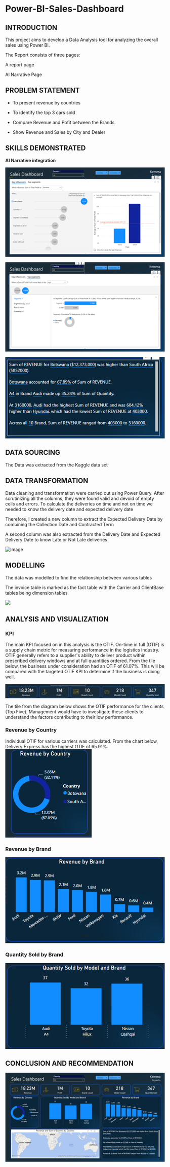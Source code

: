 # Power-BI-Sales-Dashboard

## INTRODUCTION
This project aims to develop a Data Analysis tool for analyzing the overall sales  using Power BI.

The Report consists of three pages:

A report page

AI Narrative Page


## PROBLEM STATEMENT
- To  present revenue by countries
  
- To identify the top 3 cars sold

- Compare Revenue and Pofit between the Brands
  
- Show Revenue and Sales by City and Dealer

## SKILLS DEMONSTRATED

**AI Narrative integration** 

![](Narrative_Page_1.png)

![](Narrative_Page_2.png)


![](Narrative_Tile.png)
## DATA SOURCING
The Data was extracted from the Kaggle data set
## DATA TRANSFORMATION
Data cleaning and transformation were carried out using Power Query. After scrutinizing all the columns, they were found valid and devoid of empty cells and errors. To calculate the deliveries on time and not on time we needed to know the delivery date and expected delivery date 

Therefore, I created a new column to extract the Expected Delivery Date by combining the Collection Date and Contracted Term

A second column was also extracted from the Delivery Date and Expected Delivery Date to know Late or Not Late deliveries 


![image](https://github.com/zezor/Power-BI-Logistics-Dashboard/assets/39943217/d664b2e2-99ce-4c82-b222-ee34e6acbfa8)

## MODELLING
The data was modelled to find the relationship between various tables

The invoice table is marked as the fact table with the Carrier and ClientBase tables being dimension tables

![](Model_LD.png)

## ANALYSIS AND VISUALIZATION
### KPI 
The main KPI focused on in this analysis is the OTIF. On-time in full (OTIF) is a supply chain metric for measuring performance in the logistics
 industry. OTIF generally refers to a supplier's ability to deliver product within prescribed delivery windows and at full quantities ordered.
From the tile below, the business under consideration had an OTIF of 61.07%. This will be compared with the targeted OTIF KPI to determine if the business is doing well.

![](KPI.png)

The tile from the diagram below shows the OTIF performance for the clients (Top Five). 
Management would have to investigate these clients to understand the factors contributing to their low performance.

### Revenue by Country
Individual OTIF for various carriers was calculated. From the chart below, Delivery Express has the highest OTIF of 65.91%.
![](Revenue_byCountry.png)


### Revenue by Brand
![](Revenue_by_brand.png)

### Quantity Sold by Brand
![](Quantity_sold_by_brand.png)



## CONCLUSION AND RECOMMENDATION
![](Report_SD.png)


